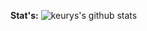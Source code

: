 **Stat's:**
![keurys's github stats](https://github-readme-stats.vercel.app/api?username=keurys&show_icons=true&theme=dracula)
